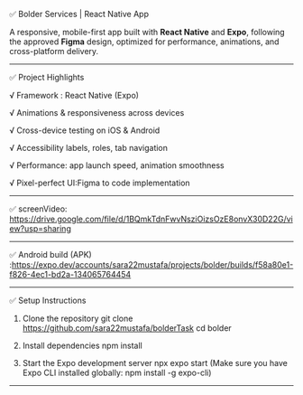 ✅  Bolder Services | React Native App

A responsive, mobile-first app built with **React Native** and **Expo**, following the approved **Figma** design, optimized for performance, animations, and cross-platform delivery.

-------------------------------------------------------
  ✅ Project Highlights 
  
  √ Framework : React Native (Expo)   
  
  √ Animations & responsiveness across devices
  
  √ Cross-device testing on iOS & Android
  
  √ Accessibility labels, roles, tab navigation
  
  √ Performance: app launch speed, animation smoothness
  
  √ Pixel-perfect UI:Figma to code implementation

-------------------------------------------------------

✅ screenVideo: https://drive.google.com/file/d/1BQmkTdnFwvNsziOizsOzE8onvX30D22G/view?usp=sharing

-------------------------------------------------------

✅ Android build (APK) :https://expo.dev/accounts/sara22mustafa/projects/bolder/builds/f58a80e1-f826-4ec1-bd2a-134065764454

-------------------------------------------------------   

✅ Setup Instructions

 1. Clone the repository
git clone https://github.com/sara22mustafa/bolderTask
cd bolder

 2. Install dependencies
npm install

3. Start the Expo development server
npx expo start
(Make sure you have Expo CLI installed globally: npm install -g expo-cli)


-------------------------------------------------------
